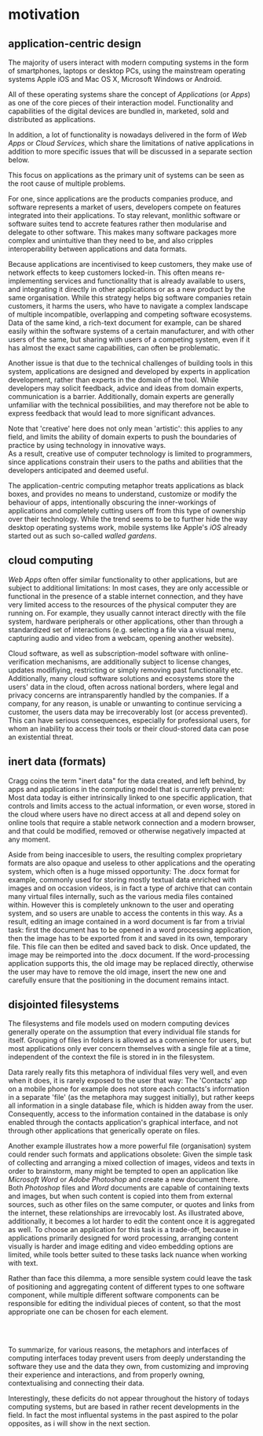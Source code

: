 motivation
==========

application-centric design
--------------------------

The majority of users interact with modern computing systems in the form of smartphones, laptops or desktop PCs,
using the mainstream operating systems Apple iOS and Mac OS X, Microsoft Windows or Android.

All of these operating systems share the concept of *Applications* (or *Apps*) as one of the core pieces of their
interaction model. Functionality and capabilities of the digital devices are bundled in, marketed, sold and distributed
as applications.

In addition, a lot of functionality is nowadays delivered in the form of *Web Apps* or *Cloud Services*, which share the 
limitations of native applications in addition to more specific issues that will be discussed in a separate section
below.

This focus on applications as the primary unit of systems can be seen as the root cause of multiple problems.

For one, since applications are the products companies produce, and software represents a market of users,
developers compete on features integrated into their applications. To stay relevant, monlithic software or software
suites tend to accrete features rather then modularise and delegate to other software<mmm-embed wrap="sidenote"
path="../references/appliances"></mmm-embed>. This makes many software packages more complex and unintuitive than
they need to be, and also cripples interoperability between applications and data formats.

Because applications are incentivised to keep customers, they make use of network effects to keep customers locked-in.
This often means re-implementing services and functionality that is already available to users,
and integrating it directly in other applications or as a new product by the same organisation.
While this strategy helps big software companies retain customers, it harms the users, who have to navigate a complex
landscape of multiple incompatible, overlapping and competing software ecosystems.
Data of the same kind, a rich-text document for example, can be shared easily within the software systems of a certain
manufacturer, and with other users of the same, but sharing with users of a competing system, even if it has almost the
exact same capabilities, can often be problematic.

Another issue is that due to the technical challenges of building tools in this system, applications are designed and
developed by experts in application development, rather than experts in the domain of the tool. While developers may
solicit feedback, advice and ideas from domain experts, communication is a barrier. Additionally, domain experts are
generally unfamiliar with the technical possibilities, and may therefore not be able to express feedback that would lead
to more significant advances.
<div class="sidenote">Note that 'creative' here does not only mean 'artistic': this applies to any field, and limits
the ability of domain experts to push the boundaries of practice by using technology in innovative ways.</div>
As a result, creative use of computer technology is limited to programmers, since applications constrain their users to
the paths and abilities that the developers anticipated and deemed useful.

The application-centric computing metaphor treats applications as black boxes, and provides no means to understand,
customize or modify the behaviour of apps, intentionally obscuring the inner-workings of applications and
completely cutting users off from this type of ownership over their technology. While the trend seems to be to further
hide the way desktop operating systems work<mmm-embed path="../references/osx-files" wrap="sidenote"></mmm-embed>,
mobile systems like Apple's *iOS* already started out as such so-called *walled gardens*.

cloud computing
---------------

*Web Apps* often offer similar functionality to other applications, but are subject to additional limitations:
In most cases, they are only accessible or functional in the presence of a stable internet connection,
and they have very limited access to the resources of the physical computer they are running on.
For example, they usually cannot interact directly with the file system, hardware peripherals or other applications,
other than through a standardized set of interactions (e.g. selecting a file via a visual menu, capturing audio and
video from a webcam, opening another website).

Cloud software, as well as subscription-model software with online-verification mechanisms, are additionally subject
to license changes, updates modifiying, restricting or simply removing past functionality etc. Additionally, many cloud
software solutions and ecosystems store the users' data in the cloud, often across national borders, where legal and
privacy concerns are intransparently handled by the companies. If a company, for any reason, is unable or unwanting to
continue servicing a customer, the users data may be irrecoverably lost (or access prevented). This can have serious
consequences<mmm-embed path="../references/adobe" wrap="sidenote"></mmm-embed>, especially for professional users, for
whom an inability to access their tools or their cloud-stored data can pose an existential threat.

inert data (formats)
--------------------

Cragg coins the term "inert data"<mmm-embed path="../references/super-powers" wrap="sidenote"></mmm-embed> for the data
created, and left behind, by apps and applications in the computing model that is currently prevalent: Most data today
is either intrinsically linked to one specific application, that controls and limits access to the actual information,
or even worse, stored in the cloud where users have no direct access at all and depend soley on online tools that
require a stable network connection and a modern browser, and that could be modified, removed or otherwise negatively
impacted at any moment.

Aside from being inaccesible to users, the resulting complex proprietary formats are also opaque and useless to other
applications and the operating system, which often is a huge missed opportunity: 
The .docx format for example, commonly used for storing mostly textual data enriched with images and on occasion videos,
is in fact a type of archive that can contain many virtual files internally, such as the various media files contained
within. However this is completely unknown to the user and operating system, and so users are unable to access the
contents in this way. As a result, editing an image contained in a word document is far from a trivial task: first the
document has to be opened in a word processing application, then the image has to be exported from it and saved in its
own, temporary file. This file can then be edited and saved back to disk. Once updated, the image may be reimported
into the .docx document. If the word-processing application supports this, the old image may be replaced directly,
otherwise the user may have to remove the old image, insert the new one and carefully ensure that the positioning in
the document remains intact.

disjointed filesystems
----------------------

The filesystems and file models used on modern computing devices generally operate on the assumption that every
individual file stands for itself. Grouping of files in folders is allowed as a convenience for users, but most
applications only ever concern themselves with a single file at a time, independent of the context the file is stored in
in the filesystem.

Data rarely really fits this metaphora of individual files very well, and even when it does, it is rarely exposed to
the user that way: The 'Contacts' app on a mobile phone for example does not store each contacts's information in a
separate 'file' (as the metaphora may suggest initially), but rather keeps all information in a single database file,
which is hidden away from the user. Consequently, access to the information contained in the database is only enabled
through the contacts application's graphical interface, and not through other applications that generically operate on
files.

Another example illustrates how a more powerful file (organisation) system could render such formats and applications
obsolete: Given the simple task of collecting and arranging a mixed collection of images, videos and texts in order to
brainstorm, many might be tempted to open an application like *Microsoft Word* or *Adobe Photoshop* and create a new
document there. Both *Photoshop* files and *Word* documents are capable of containing texts and images, but when such
content is copied into them from external sources, such as other files on the same computer, or quotes and links from
the internet, these relationships are irrevocably lost. As illustrated above, additionally, it becomes a lot harder to
edit the content once it is aggregated as well. To choose an application for this task is a trade-off, because in
applications primarily designed for word processing, arranging content visually is harder and image editing and video
embedding options are limited, while tools better suited to these tasks lack nuance when working with text.

Rather than face this dilemma, a more sensible system could leave the task of positioning and aggregating content of
different types to one software component, while multiple different software components can be responsible for editing
the individual pieces of content, so that the most appropriate one can be chosen for each element.

<div style="height: 2rem;"></div>

To summarize, for various reasons, the metaphors and interfaces of computing interfaces today prevent users from deeply
understanding the software they use and the data they own, from customizing and improving their experience and
interactions, and from properly owning, contextualising and connecting their data.

Interestingly, these deficits do not appear throughout the history of todays computing systems, but are based in rather
recent developments in the field. In fact the most influental systems in the past aspired to the polar opposites, as i
will show in the next section.

<!--
Chiusano blames these issues on the metaphor of the *machine*, and likens apps and applications to appliances.
According to him, what should really be provided are *tools*:
composable pieces of software that naturally lend themselves to, or outrightly call for,
integration into the users' other systems and customization,
rather than lure into the walled-gardens of corporate ecosystems using network-effects.
-->
